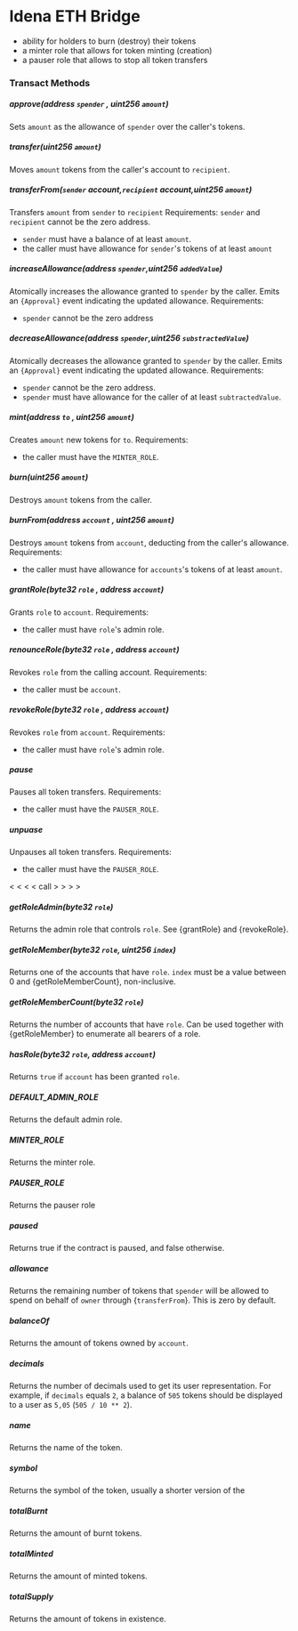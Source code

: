 # Idena ETH Bridge
- ability for holders to burn (destroy) their tokens
- a minter role that allows for token minting (creation)
- a pauser role that allows to stop all token transfers
### Transact Methods
##### approve(address `spender` , uint256 `amount`)
 Sets `amount` as the allowance of `spender` over the caller's tokens.
##### transfer(uint256 `amount`)
Moves `amount` tokens from the caller's account to `recipient`.
##### transferFrom(`sender` account,`recipient` account,uint256 `amount`)
Transfers `amount` from `sender` to `recipient`
 Requirements:
`sender` and `recipient` cannot be the zero address.
- `sender` must have a balance of at least `amount`.
- the caller must have allowance for ``sender``'s tokens of at least `amount`

##### increaseAllowance(address `spender`,uint256 `addedValue`)
Atomically increases the allowance granted to `spender` by the caller.
Emits an `{Approval}` event indicating the updated allowance.
Requirements:
- `spender` cannot be the zero address

##### decreaseAllowance(address `spender`,uint256 `substractedValue`)
Atomically decreases the allowance granted to `spender` by the caller.
Emits an `{Approval}` event indicating the updated allowance.
Requirements:
- `spender` cannot be the zero address.
- `spender` must have allowance for the caller of at least `subtractedValue`.

##### mint(address `to` , uint256 `amount`)
Creates `amount` new tokens for `to`.
Requirements:
- the caller must have the `MINTER_ROLE`.

##### burn(uint256 `amount`)
Destroys `amount` tokens from the caller.
##### burnFrom(address `account` , uint256 `amount`)
 Destroys `amount` tokens from `account`, deducting from the caller's allowance.
 Requirements:
- the caller must have allowance for ``accounts``'s tokens of at least `amount`.

##### grantRole(byte32 `role` , address `account`)
Grants `role` to `account`.
Requirements:
- the caller must have ``role``'s admin role.

##### renounceRole(byte32 `role` , address `account`)
Revokes `role` from the calling account.
Requirements:
- the caller must be `account`.

##### revokeRole(byte32 `role` , address `account`)
Revokes `role` from `account`.
Requirements:
- the caller must have ``role``'s admin role.

##### pause
Pauses all token transfers.
Requirements:
- the caller must have the `PAUSER_ROLE`.

##### unpuase
Unpauses all token transfers.
Requirements:
- the caller must have the `PAUSER_ROLE`.

< < < < call > > > > 
##### getRoleAdmin(byte32 `role`)
Returns the admin role that controls `role`. See {grantRole} and {revokeRole}.
##### getRoleMember(byte32 `role`, uint256 `index`)
Returns one of the accounts that have `role`. `index` must be a value between 0 and {getRoleMemberCount}, non-inclusive.
##### getRoleMemberCount(byte32 `role`)
Returns the number of accounts that have `role`. Can be used together with {getRoleMember} to enumerate all bearers of a role.
##### hasRole(byte32 `role`, address `account`)
Returns `true` if `account` has been granted `role`.
##### DEFAULT_ADMIN_ROLE
Returns the default admin role.
##### MINTER_ROLE
Returns the minter role.
##### PAUSER_ROLE
Returns the pauser role
##### paused
Returns true if the contract is paused, and false otherwise.
##### allowance
Returns the remaining number of tokens that `spender` will be
allowed to spend on behalf of `owner` through {`transferFrom`}. This is zero by default.
##### balanceOf
Returns the amount of tokens owned by `account`.
##### decimals
Returns the number of decimals used to get its user representation.
For example, if `decimals` equals `2`, a balance of `505` tokens should
be displayed to a user as `5,05` (`505 / 10 ** 2`).
##### name
Returns the name of the token.
##### symbol
Returns the symbol of the token, usually a shorter version of the
##### totalBurnt
Returns the amount of burnt tokens.
##### totalMinted
 Returns the amount of minted tokens.
##### totalSupply
Returns the amount of tokens in existence.